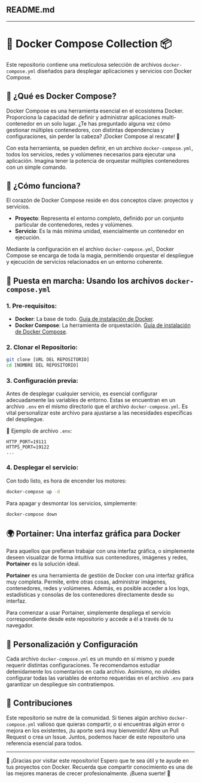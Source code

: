 ## README.md

---

# 🐋 Docker Compose Collection 📦

Este repositorio contiene una meticulosa selección de archivos `docker-compose.yml` diseñados para desplegar aplicaciones y servicios con Docker Compose.

## 📘 ¿Qué es Docker Compose?

Docker Compose es una herramienta esencial en el ecosistema Docker. Proporciona la capacidad de definir y administrar aplicaciones multi-contenedor en un solo lugar. ¿Te has preguntado alguna vez cómo gestionar múltiples contenedores, con distintas dependencias y configuraciones, sin perder la cabeza? ¡Docker Compose al rescate! 🚀

Con esta herramienta, se pueden definir, en un archivo `docker-compose.yml`, todos los servicios, redes y volúmenes necesarios para ejecutar una aplicación. Imagina tener la potencia de orquestar múltiples contenedores con un simple comando.

## 🤔 ¿Cómo funciona?

El corazón de Docker Compose reside en dos conceptos clave: proyectos y servicios.

- **Proyecto**: Representa el entorno completo, definido por un conjunto particular de contenedores, redes y volúmenes.
- **Servicio**: Es la más mínima unidad, esencialmente un contenedor en ejecución.

Mediante la configuración en el archivo `docker-compose.yml`, Docker Compose se encarga de toda la magia, permitiendo orquestar el despliegue y ejecución de servicios relacionados en un entorno coherente.

## 🚀 Puesta en marcha: Usando los archivos `docker-compose.yml`

### 1. **Pre-requisitos**:

   - **Docker**: La base de todo. [Guía de instalación de Docker](https://docs.docker.com/get-docker/).
   - **Docker Compose**: La herramienta de orquestación. [Guía de instalación de Docker Compose](https://docs.docker.com/compose/install/).

### 2. **Clonar el Repositorio**:
   ```bash
   git clone [URL DEL REPOSITORIO]
   cd [NOMBRE DEL REPOSITORIO]
   ```

### 3. **Configuración previa**:
   
   Antes de desplegar cualquier servicio, es esencial configurar adecuadamente las variables de entorno. Estas se encuentran en un archivo `.env` en el mismo directorio que el archivo `docker-compose.yml`. Es vital personalizar este archivo para ajustarse a las necesidades específicas del despliegue.

   📝 Ejemplo de archivo `.env`:
   ```
   HTTP_PORT=19111
   HTTPS_PORT=19122
   ...
   ```

### 4. **Desplegar el servicio**:
   Con todo listo, es hora de encender los motores:
   ```bash
   docker-compose up -d
   ```

   Para apagar y desmontar los servicios, simplemente:
   ```bash
   docker-compose down
   ```

## 🌍 Portainer: Una interfaz gráfica para Docker

Para aquellos que prefieran trabajar con una interfaz gráfica, o simplemente deseen visualizar de forma intuitiva sus contenedores, imágenes y redes, **Portainer** es la solución ideal.

**Portainer** es una herramienta de gestión de Docker con una interfaz gráfica muy completa. Permite, entre otras cosas, administrar imágenes, contenedores, redes y volúmenes. Además, es posible acceder a los logs, estadísticas y consolas de los contenedores directamente desde su interfaz.

Para comenzar a usar Portainer, simplemente despliega el servicio correspondiente desde este repositorio y accede a él a través de tu navegador.

## 🔧 Personalización y Configuración

Cada archivo `docker-compose.yml` es un mundo en sí mismo y puede requerir distintas configuraciones. Te recomendamos estudiar detenidamente los comentarios en cada archivo. Asimismo, no olvides configurar todas las variables de entorno requeridas en el archivo `.env` para garantizar un despliegue sin contratiempos.

## 🤝 Contribuciones

Este repositorio se nutre de la comunidad. Si tienes algún archivo `docker-compose.yml` valioso que quieras compartir, o si encuentras algún error o mejora en los existentes, ¡tu aporte será muy bienvenido! Abre un Pull Request o crea un Issue. Juntos, podemos hacer de este repositorio una referencia esencial para todos.

---

🙌 ¡Gracias por visitar este repositorio! Espero que te sea útil y te ayude en tus proyectos con Docker. Recuerda que compartir conocimiento es una de las mejores maneras de crecer profesionalmente. ¡Buena suerte! 🚀
